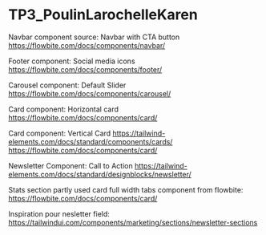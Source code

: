 # TP3_PoulinLarochelleKaren


Navbar component source: Navbar with CTA button
https://flowbite.com/docs/components/navbar/


Footer component: Social media icons
https://flowbite.com/docs/components/footer/

Carousel component: Default Slider
https://flowbite.com/docs/components/carousel/

Card component: Horizontal card
https://flowbite.com/docs/components/card/

Card component: Vertical Card
https://tailwind-elements.com/docs/standard/components/cards/
https://flowbite.com/docs/components/card/

Newsletter Component: Call to Action
https://tailwind-elements.com/docs/standard/designblocks/newsletter/

Stats section partly used card full width tabs component from flowbite:
https://flowbite.com/docs/components/card/


Inspiration pour nesletter field:
https://tailwindui.com/components/marketing/sections/newsletter-sections